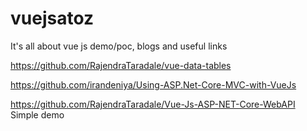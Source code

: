 # vuejsatoz
It's all about vue js demo/poc, blogs and useful links

https://github.com/RajendraTaradale/vue-data-tables

https://github.com/irandeniya/Using-ASP.Net-Core-MVC-with-VueJs

https://github.com/RajendraTaradale/Vue-Js-ASP-NET-Core-WebAPI Simple demo 
